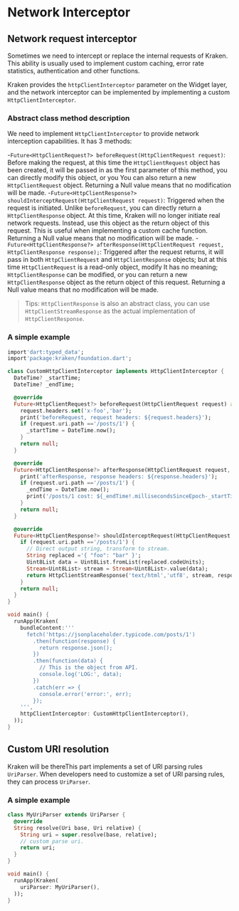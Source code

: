 # Network Interceptor

## Network request interceptor

Sometimes we need to intercept or replace the internal requests of Kraken. This ability is usually used to implement custom caching, error rate statistics, authentication and other functions.

Kraken provides the `httpClientInterceptor` parameter on the Widget layer, and the network interceptor can be implemented by implementing a custom `HttpClientInterceptor`.

### Abstract class method description

We need to implement `HttpClientInterceptor` to provide network interception capabilities. It has 3 methods:

-`Future<HttpClientRequest?> beforeRequest(HttpClientRequest request)`: Before making the request, at this time the `HttpClientRequest` object has been created, it will be passed in as the first parameter of this method, you can directly modify this object, or you You can also return a new `HttpClientRequest` object. Returning a Null value means that no modification will be made. -`Future<HttpClientResponse?> shouldInterceptRequest(HttpClientRequest request)`: Triggered when the request is initiated. Unlike `beforeRequest`, you can directly return a `HttpClientResponse` object. At this time, Kraken will no longer initiate real network requests. Instead, use this object as the return object of this request. This is useful when implementing a custom cache function. Returning a Null value means that no modification will be made. -`Future<HttpClientResponse?> afterResponse(HttpClientRequest request, HttpClientResponse response);`: Triggered after the request returns, it will pass in both `HttpClientRequest` and `HttpClientResponse` objects; but at this time `HttpClientRequest` is a read-only object, modify It has no meaning; `HttpClientResponse` can be modified, or you can return a new `HttpClientResponse` object as the return object of this request. Returning a Null value means that no modification will be made.

> Tips: `HttpClientResponse` is also an abstract class, you can use `HttpClientStreamResponse` as the actual implementation of `HttpClientResponse`.

### A simple example

```dart
import'dart:typed_data';
import'package:kraken/foundation.dart';

class CustomHttpClientInterceptor implements HttpClientInterceptor {
  DateTime? _startTime;
  DateTime? _endTime;

  @override
  Future<HttpClientRequest?> beforeRequest(HttpClientRequest request) async {
    request.headers.set('x-foo','bar');
    print('beforeRequest, request headers: ${request.headers}');
    if (request.uri.path =='/posts/1') {
      _startTime = DateTime.now();
    }
    return null;
  }

  @override
  Future<HttpClientResponse?> afterResponse(HttpClientRequest request, HttpClientResponse response) async {
    print('afterResponse, response headers: ${response.headers}');
    if (request.uri.path =='/posts/1') {
      _endTime = DateTime.now();
      print('/posts/1 cost: ${_endTime!.millisecondsSinceEpoch-_startTime!.millisecondsSinceEpoch}ms');
    }
    return null;
  }

  @override
  Future<HttpClientResponse?> shouldInterceptRequest(HttpClientRequest request) async {
    if (request.uri.path =='/posts/1') {
      // Direct output string, transform to stream.
      String replaced ='{ "foo": "bar" }';
      Uint8List data = Uint8List.fromList(replaced.codeUnits);
      Stream<Uint8List> stream = Stream<Uint8List>.value(data);
      return HttpClientStreamResponse('text/html','utf8', stream, responseHeaders: {'x-kraken':'hey','hello':'world' });
    }
    return null;
  }
}

void main() {
  runApp(Kraken(
    bundleContent:'''
      fetch('https://jsonplaceholder.typicode.com/posts/1')
        .then(function(response) {
          return response.json();
        })
        .then(function(data) {
          // This is the object from API.
          console.log('LOG:', data);
        })
        .catch(err => {
          console.error('error:', err);
        });
    ''',
    httpClientInterceptor: CustomHttpClientInterceptor(),
  ));
}
```

## Custom URI resolution

Kraken will be thereThis part implements a set of URI parsing rules `UriParser`. When developers need to customize a set of URI parsing rules, they can process `UriParser`.

### A simple example

```dart
class MyUriParser extends UriParser {
  @override
  String resolve(Uri base, Uri relative) {
    String uri = super.resolve(base, relative);
    // custom parse uri.
    return uri;
  }
}

void main() {
  runApp(Kraken(
    uriParser: MyUriParser(),
  ));
}
```
